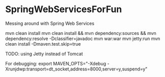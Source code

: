 SpringWebServicesForFun
=======================

Messing around with Spring Web Services

mvn clean install
mvn clean install && mvn dependency:sources && mvn dependency:resolve -Dclassifier=javadoc
mvn war:war
mvn jetty:run
mvn clean install -Dmaven.test.skip=true


TODO: using Jetty instead of Tomcat

For debugging: export MAVEN_OPTS="-Xdebug -Xrunjdwp:transport=dt_socket,address=8000,server=y,suspend=y"
